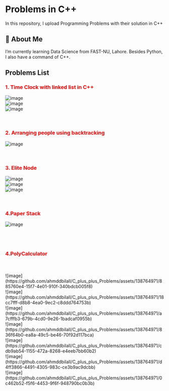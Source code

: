 # Problems in C++

In this repository, I upload Programming Problems with their solution in C++


## 🚀 About Me
I’m currently learning Data Science from FAST-NU, Lahore. Besides Python, I also have a command of C++.


## Problems List
### <font color="Red">1. Time Clock with linked list in C++</font>
  ![image](https://github.com/ahmdbilal81/C_plus_plus_Problems/assets/138764971/dd214a95-5e1c-4e13-9af9-786ca05b3813)
  <br>
  ![image](https://github.com/ahmdbilal81/C_plus_plus_Problems/assets/138764971/a7c04da0-e677-47ee-8f3b-4713ee17981e)
  <br>
  ![image](https://github.com/ahmdbilal81/C_plus_plus_Problems/assets/138764971/3ca163ac-e7a5-47c4-b26e-9b7604184d3c)
  <br>
  <br>
  <br>
  ### <font color="Red">2. Arranging people using backtracking</font>
  ![image](https://github.com/ahmdbilal81/C_plus_plus_Problems/assets/138764971/d925f1dd-fd68-4fa4-9689-7287d53d9621)
  <br>
  <br>
  <br>
  ### <font color="Red">3. Elite Node</font>
  ![image](https://github.com/ahmdbilal81/C_plus_plus_Problems/assets/138764971/0ee765b5-d36a-4dab-8df2-aca03b90c499)
  <br>
  ![image](https://github.com/ahmdbilal81/C_plus_plus_Problems/assets/138764971/8ca244da-0771-4ea2-a544-da318340ae43)
  <br>
  ![image](https://github.com/ahmdbilal81/C_plus_plus_Problems/assets/138764971/1782246b-6710-41eb-aea4-4e06e3000d05)
  <br>
  <br>
  <br>
  ### <font color="Red">4.Paper Stack</font>
  ![image](https://github.com/ahmddbilall/C_plus_plus_Problems/assets/138764971/8a4387e6-5387-4301-b07b-c4f41bf1c0a5)
  <br>
  <br>
  <br>
  <br>
   ### <font color="Red">4.PolyCalculator</font>
   <br>
   <br>
   ![image](https://github.com/ahmddbilall/C_plus_plus_Problems/assets/138764971/885760e4-15f7-4e01-910f-340bdcb005f8)
  <br>
  ![image](https://github.com/ahmddbilall/C_plus_plus_Problems/assets/138764971/18cc7fff-d8b8-4ea0-9ec2-c8ddd764753b)
  <br>
  ![image](https://github.com/ahmddbilall/C_plus_plus_Problems/assets/138764971/a7cfffb3-679b-4cd0-9e26-1badcaf0955b)
  <br>
  ![image](https://github.com/ahmddbilall/C_plus_plus_Problems/assets/138764971/836f64b0-ea8a-49c5-be46-70f92d117bca)
  <br>
  ![image](https://github.com/ahmddbilall/C_plus_plus_Problems/assets/138764971/cdb9ab54-1155-472a-8268-e4eeb7bb60b2)
  <br>
  ![image](https://github.com/ahmddbilall/C_plus_plus_Problems/assets/138764971/d4ff3866-4491-4305-983c-ce3b9ac9dcbb)
  <br>
  ![image](https://github.com/ahmddbilall/C_plus_plus_Problems/assets/138764971/0c462b52-f5f6-4453-9f6f-948790bc0b3b)
  <br>
  <br>
  <br>
  <br>

